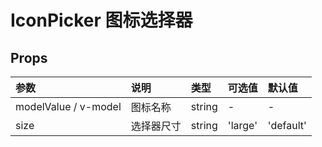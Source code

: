 # IconPicker 图标选择器 <sup class="pro-badge" />

## Props

| 参数                 | 说明       | 类型   | 可选值  | 默认值    |
| :------------------- | :--------- | :----- | :------ | :-------- |
| modelValue / v-model | 图标名称   | string | -       | -         |
| size                 | 选择器尺寸 | string | 'large' | 'default' | 'small' | 'default' |
